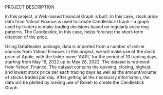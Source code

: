 PROJECT DESCRIPTION

In this project, a Web-based financial Graph is built. In this case, stock price data from Yahoo! Finance is used to create Candlestick Graph - a graph used by traders to make trading decisions based on regularly occurring patterns. The Candlestick, in this case, helps forecast the short-term direction of the price. 

Using DataReader package, data is imported from a number of online sources from Yahoo! Finance. In this project, we will make use of the stock price of Apple, with the ticker name 'AAPL' for the period of 10 trading days, starting from May 16, 2022 up to May 28, 2022. The dataset is retrieved from Yahoo! Finance. The dataset contains the opening, closing, highest, and lowest stock price per each trading days as well as the amount/volume of stocks traded per day. After getting all the necessary information, the data will be plotted by making use of Bokeh to create the Candlestick Graph. 